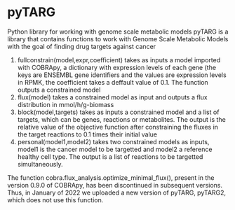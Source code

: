 # pyTARG
Python library for working with genome scale metabolic models
pyTARG is a library that contains functions to work with Genome Scale Metabolic Models with the goal of finding drug targets against cancer
1. fullconstrain(model,expr,coefficient) takes as inputs a model imported with COBRApy, a dictionary with expression levels of each gene (the keys are ENSEMBL
gene identifiers and the values are expression levels in RPMK, the coefficient takes a deffault value of 0.1. The function outputs a constrained model
2. flux(model) takes a constrained model as input and outputs a flux distribution in mmol/h/g-biomass
3. block(model,targets) takes as inputs a constrained model and a list of targets, which can be genes, reactions or metabolites. The output is the relative value of
the objective function after constraining the fluxes in the target reactions to 0.1 times their initial value
4. personal(model1,model2) takes two constrained models as inputs, model1 is the cancer model to be targetted and model2 a reference healthy cell type. The output
is a list of reactions to be targetted simultaneously.

The function cobra.flux_analysis.optimize_minimal_flux(), present in the version 0.9.0 of COBRApy, has been discontinued in subsequent versions. Thus, in January of 2022 we uploaded a new version of pyTARG, pyTARG2, which does not use this function.
